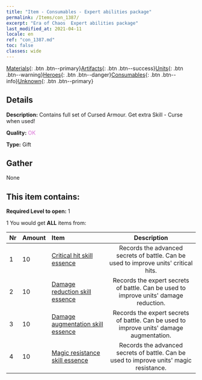 ```yaml
---
title: "Item - Consumables - Expert abilities package"
permalink: /Items/con_1387/
excerpt: "Era of Chaos  Expert abilities package"
last_modified_at: 2021-04-11
locale: en
ref: "con_1387.md"
toc: false
classes: wide
---
```

 [Materials](/Items/){: .btn .btn--primary}[Artifacts](/Items/Artifacts/){: .btn .btn--success}[Units](/Items/Units/){: .btn .btn--warning}[Heroes](/Items/Heroes/){: .btn .btn--danger}[Consumables](/Items/Consumables/){: .btn .btn--info}[Unknown](/Items/Unknown/){: .btn .btn--primary}

## Details
 **Description:** Contains full set of Cursed Armour. Get extra Skill - Curse when used!

 **Quality:** <span style="color: #DA70D6">OK</span>

 **Type:** Gift

## Gather

  None

## This item contains:

 **Required Level to open:** 1

 1 You would get **ALL** items  from:

  | Nr | Amount |     Item    | Description |
  |:---|:-------|:------------|:-----------:|
  | 1 | 10 | [Critical hit skill essence](/Items/con_1115/) | Records the advanced secrets of battle. Can be used to improve units' critical hits. | 
  | 2 | 10 | [Damage reduction skill essence](/Items/con_1116/) | Records the expert secrets of battle. Can be used to improve units' damage reduction. | 
  | 3 | 10 | [Damage augmentation skill essence](/Items/con_1117/) | Records the expert secrets of battle. Can be used to improve units' damage augmentation. | 
  | 4 | 10 | [Magic resistance skill essence](/Items/con_1118/) | Records the advanced secrets of battle. Can be used to improve units' magic resistance. | 
